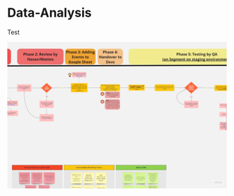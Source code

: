 # Data-Analysis

Test

<img src="/Images/Product Analytics Process.jpg" alt="Alt text" title="Optional title">

